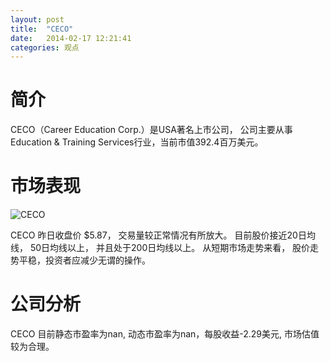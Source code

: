 ```yaml
---
layout: post
title:  "CECO"
date:   2014-02-17 12:21:41
categories: 观点
---
```


# 简介
CECO（Career Education Corp.）是USA著名上市公司，
公司主要从事Education & Training Services行业，当前市值392.4百万美元。

# 市场表现

![CECO](http://finviz.com/chart.ashx?t=CECO&ty=c&ta=1&p=d&s=l)

CECO 昨日收盘价 $5.87，
交易量较正常情况有所放大。
目前股价接近20日均线，
50日均线以上，
并且处于200日均线以上。
从短期市场走势来看，
股价走势平稳，投资者应减少无谓的操作。

# 公司分析
CECO 目前静态市盈率为nan, 动态市盈率为nan，每股收益-2.29美元,
市场估值较为合理。
